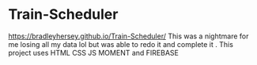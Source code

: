 # Train-Scheduler
https://bradleyhersey.github.io/Train-Scheduler/
This was a nightmare for me losing all my data lol but was able to redo it and complete it .
This project uses HTML CSS JS MOMENT and FIREBASE
